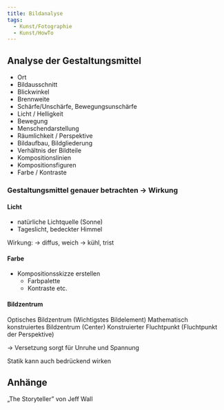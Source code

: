 ```yaml
---
title: Bildanalyse
tags:
  - Kunst/Fotographie
  - Kunst/HowTo
---
```


## Analyse der Gestaltungsmittel

- Ort
- Bildausschnitt
- Blickwinkel
- Brennweite
- Schärfe/Unschärfe, Bewegungsunschärfe
- Licht / Helligkeit
- Bewegung
- Menschendarstellung
- Räumlichkeit / Perspektive
- Bildaufbau, Bildgliederung
- Verhältnis der Bildteile
- Kompositionslinien
- Kompositionsfiguren
- Farbe / Kontraste

### Gestaltungsmittel genauer betrachten → Wirkung

#### Licht

- natürliche Lichtquelle (Sonne)
- Tageslicht, bedeckter Himmel

Wirkung:
→ diffus, weich
→ kühl, trist

#### Farbe

- Kompositionsskizze erstellen
	- Farbpalette
	- Kontraste etc.

#### Bildzentrum

Optisches Bildzentrum (Wichtigstes Bildelement)
Mathematisch konstruiertes Bildzentrum (Center)
Konstruierter Fluchtpunkt (Fluchtpunkt der Perspektive)

→ Versetzung sorgt für Unruhe und Spannung

Statik kann auch bedrückend wirken

## Anhänge

„The Storyteller” von Jeff Wall
